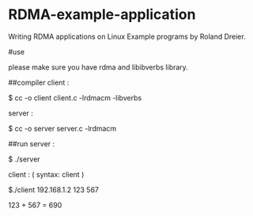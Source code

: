 # RDMA-example-application
Writing RDMA applications on Linux Example programs  by Roland Dreier.


#use

please make sure you have  rdma  and libibverbs  library.

##compiler
client :

$ cc -o client client.c -lrdmacm -libverbs

server :

$ cc -o server server.c -lrdmacm 


##run
server :

$ ./server

client : ( syntax:  client <servername> <val1> <val2>)

$./client  192.168.1.2  123 567 

123 + 567 = 690

